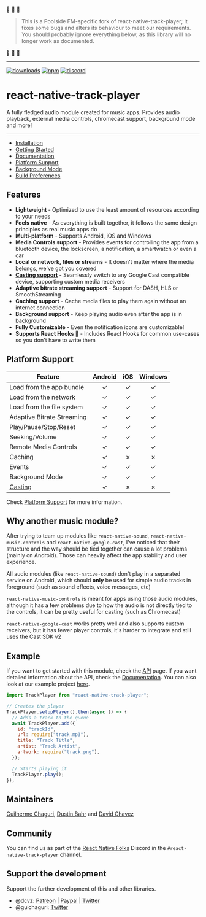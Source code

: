 :rotating_light: :rotating_light: :rotating_light:

> This is a Poolside FM-specific fork of react-native-track-player; it fixes some bugs and alters its behaviour to meet our requirements. You should probably ignore everything below, as this library will no longer work as documented.

:rotating_light: :rotating_light: :rotating_light:

---

[![downloads](https://img.shields.io/npm/dw/react-native-track-player.svg)](https://www.npmjs.com/package/react-native-track-player)
[![npm](https://img.shields.io/npm/v/react-native-track-player.svg)](https://www.npmjs.com/package/react-native-track-player)
[![discord](https://img.shields.io/discord/567636850513018880.svg)](https://discordapp.com/invite/ya2XDCR)

# react-native-track-player

A fully fledged audio module created for music apps. Provides audio playback, external media controls, chromecast support, background mode and more!

---

- [Installation](https://react-native-kit.github.io/react-native-track-player/install/)
- [Getting Started](https://react-native-kit.github.io/react-native-track-player/api/)
- [Documentation](https://react-native-kit.github.io/react-native-track-player/documentation/)
- [Platform Support](https://react-native-kit.github.io/react-native-track-player/platform-support/)
- [Background Mode](https://react-native-kit.github.io/react-native-track-player/background/)
- [Build Preferences](https://react-native-kit.github.io/react-native-track-player/build-preferences/)

## Features

- **Lightweight** - Optimized to use the least amount of resources according to your needs
- **Feels native** - As everything is built together, it follows the same design principles as real music apps do
- **Multi-platform** - Supports Android, iOS and Windows
- **Media Controls support** - Provides events for controlling the app from a bluetooth device, the lockscreen, a notification, a smartwatch or even a car
- **Local or network, files or streams** - It doesn't matter where the media belongs, we've got you covered
- **[Casting support](https://github.com/react-native-kit/react-native-track-casting)** - Seamlessly switch to any Google Cast compatible device, supporting custom media receivers
- **Adaptive bitrate streaming support** - Support for DASH, HLS or SmoothStreaming
- **Caching support** - Cache media files to play them again without an internet connection
- **Background support** - Keep playing audio even after the app is in background
- **Fully Customizable** - Even the notification icons are customizable!
- **Supports React Hooks 🎣** - Includes React Hooks for common use-cases so you don't have to write them

## Platform Support

| Feature                                                                   | Android | iOS | Windows |
| ------------------------------------------------------------------------- | :-----: | :-: | :-----: |
| Load from the app bundle                                                  |    ✓    |  ✓  |    ✓    |
| Load from the network                                                     |    ✓    |  ✓  |    ✓    |
| Load from the file system                                                 |    ✓    |  ✓  |    ✓    |
| Adaptive Bitrate Streaming                                                |    ✓    |  ✓  |    ✓    |
| Play/Pause/Stop/Reset                                                     |    ✓    |  ✓  |    ✓    |
| Seeking/Volume                                                            |    ✓    |  ✓  |    ✓    |
| Remote Media Controls                                                     |    ✓    |  ✓  |    ✓    |
| Caching                                                                   |    ✓    |  ✗  |    ✗    |
| Events                                                                    |    ✓    |  ✓  |    ✓    |
| Background Mode                                                           |    ✓    |  ✓  |    ✓    |
| [Casting](https://github.com/react-native-kit/react-native-track-casting) |    ✓    |  ✗  |    ✗    |

Check [Platform Support](https://react-native-kit.github.io/react-native-track-player/platform-support/) for more information.

## Why another music module?

After trying to team up modules like `react-native-sound`, `react-native-music-controls` and `react-native-google-cast`, I've noticed that their structure and the way should be tied together can cause a lot problems (mainly on Android). Those can heavily affect the app stability and user experience.

All audio modules (like `react-native-sound`) don't play in a separated service on Android, which should **only** be used for simple audio tracks in foreground (such as sound effects, voice messages, etc)

`react-native-music-controls` is meant for apps using those audio modules, although it has a few problems due to how the audio is not directly tied to the controls, it can be pretty useful for casting (such as Chromecast)

`react-native-google-cast` works pretty well and also supports custom receivers, but it has fewer player controls, it's harder to integrate and still uses the Cast SDK v2

## Example

If you want to get started with this module, check the [API](https://react-native-kit.github.io/react-native-track-player/api/) page.
If you want detailed information about the API, check the [Documentation](https://react-native-kit.github.io/react-native-track-player/documentation/).
You can also look at our example project [here](https://github.com/react-native-kit/react-native-track-player/tree/dev/example).

```javascript
import TrackPlayer from "react-native-track-player";

// Creates the player
TrackPlayer.setupPlayer().then(async () => {
  // Adds a track to the queue
  await TrackPlayer.add({
    id: "trackId",
    url: require("track.mp3"),
    title: "Track Title",
    artist: "Track Artist",
    artwork: require("track.png"),
  });

  // Starts playing it
  TrackPlayer.play();
});
```

## Maintainers

[Guilherme Chaguri](https://github.com/Guichaguri), [Dustin Bahr](https://github.com/curiousdustin) and [David Chavez](https://github.com/dcvz)

## Community

You can find us as part of the [React Native Folks](https://discordapp.com/invite/ya2XDCR) Discord in the `#react-native-track-player` channel.

## Support the development

Support the further development of this and other libraries.

- @dcvz: [Patreon](https://patreon.com/dcvz) | [Paypal](https://www.paypal.me/dcvz) | [Twitter](https://twitter.com/dchavezlive)
- @guichaguri: [Twitter](https://twitter.com/Guichaguri)
